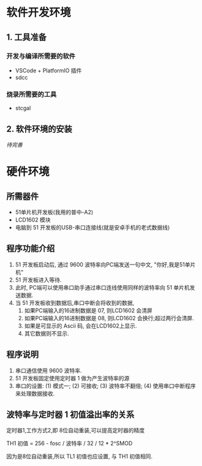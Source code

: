 # 软件开发环境

## 1. 工具准备

### 开发与编译所需要的软件

* VSCode + PlatformIO 插件
* sdcc

### 烧录所需要的工具

* stcgal

## 2. 软件环境的安装

*待完善*

# 硬件环境

## 所需器件

* 51单片机开发板(我用的普中-A2)
* LCD1602 模块
* 电脑到 51 开发板的USB-串口连接线(就是安卓手机的老式数据线)

## 程序功能介绍

1. 51 开发板启动后, 通过 9600 波特率向PC端发送一句中文, "你好,我是51单片机"
2. 51 开发板进入等待.
3. 此时, PC端可以使用串口助手通过串口连线使用同样的波特率向 51 单片机发送数据.
4. 当 51 开发板收到数据后,串口中断会将收到的数据,
   1. 如果PC端输入的16进制数据是 07, 则LCD1602 会清屏
   2. 如果PC端输入的16进制数据是 08, 则LCD1602 会换行;超过两行会清屏.
   3. 如果是可显示的 Ascii 码, 会在LCD1602上显示.
   4. 其它数据则不显示.

## 程序说明

1. 串口通信使用 9600 波特率.
2. 51 开发板固定使用定时器 1 做为产生波特率的源
3. 串口的设置: (1) 模式一; (2) 可接收; (3) 波特率不翻倍; (4) 使用串口中断程序来处理数据接收.

## 波特率与定时器 1 初值溢出率的关系

定时器1,工作方式2,即 8位自动重装,可以提高定时器的精度

TH1 初值 = 256 - fosc / 波特率 / 32 / 12 * 2^SMOD

因为是8位自动重装,所以 TL1 初值也应设置, 与 TH1 初值相同.